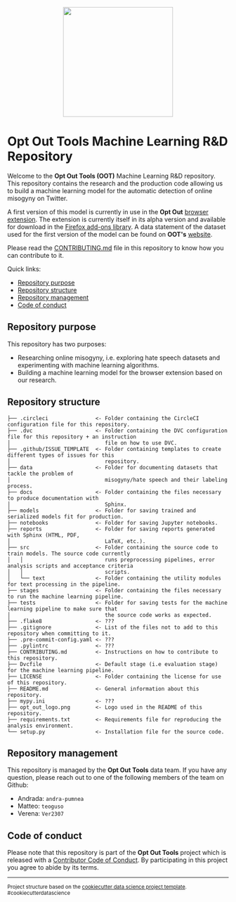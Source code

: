 <p align="center"> <img width="250" height="250" src="opt_out_logo.png"> </p>

# Opt Out Tools Machine Learning R&D Repository

Welcome to the **Opt Out Tools (OOT)** Machine Learning R&D repository. This
repository contains the research and the production code allowing us to build a
machine learning model for the automatic detection of online misogyny on Twitter.

A first version of this model is currently in use in the **Opt Out** [browser extension](https://github.com/opt-out-tools/opt-out).
The extension is currently itself in its alpha version and available for download
in the [Firefox add-ons library](https://addons.mozilla.org/en-US/firefox/addon/opt-out-tools/).
A data statement of the dataset used for the first version of the model can be found
on **OOT's** [website](https://www.optoutools.com/tech).

Please read the [CONTRIBUTING.md](./CONTRIBUTING.md) file in this repository to
know how you can contribute to it.

Quick links:

- [Repository purpose](#Repository-purpose)
- [Repository structure](#Repository-structure)
- [Repository management](#Repository-management)
- [Code of conduct](#Code-of-conduct)

## Repository purpose

This repository has two purposes:

- Researching online misogyny, i.e. exploring hate speech datasets and
experimenting with machine learning algorithms.
- Building a machine learning model for the browser extension based on our research.

## Repository structure

    ├── .circleci               <- Folder containing the CircleCI configuration file for this repository.
    ├── .dvc                    <- Folder containing the DVC configuration file for this repository + an instruction
    │                              file on how to use DVC.
    ├── .github/ISSUE_TEMPLATE  <- Folder containing templates to create different types of issues for this
    │                              repository.
    ├── data                    <- Folder for documenting datasets that tackle the problem of
    │                              misogyny/hate speech and their labeling process.
    ├── docs                    <- Folder containing the files necessary to produce documentation with
    │                              Sphinx.
    ├── models                  <- Folder for saving trained and serialized models fit for production.
    ├── notebooks               <- Folder for saving Jupyter notebooks.
    ├── reports                 <- Folder for saving reports generated with Sphinx (HTML, PDF,
    │                              LaTeX, etc.).
    ├── src                     <- Folder containing the source code to train models. The source code currently
    │   │                          runs preprocessing pipelines, error analysis scripts and acceptance criteria
    │   │                          scripts.
    │   └── text                <- Folder containing the utility modules for text processing in the pipeline.
    ├── stages                  <- Folder containing the files necessary to run the machine learning pipeline.
    ├── tests                   <- Folder for saving tests for the machine learning pipeline to make sure that
    │                              the source code works as expected.
    ├── .flake8                 <- ???
    ├── .gitignore              <- List of the files not to add to this repository when committing to it.
    ├── .pre-commit-config.yaml <- ???
    ├── .pylintrc               <- ???
    ├── CONTRIBUTING.md         <- Instructions on how to contribute to this repository.
    ├── Dvcfile                 <- Default stage (i.e evaluation stage) for the machine learning pipeline.
    ├── LICENSE                 <- Folder containing the license for use of this repository.
    ├── README.md               <- General information about this repository.
    ├── mypy.ini                <- ???
    ├── opt_out_logo.png        <- Logo used in the README of this repository.
    ├── requirements.txt        <- Requirements file for reproducing the analysis environment.
    └── setup.py                <- Installation file for the source code.

## Repository management

This repository is managed by the **Opt Out Tools** data team. If you have any question,
please reach out to one of the following members of the team on Github:

- Andrada: `andra-pumnea`
- Matteo: `teoguso`
- Verena: `Ver2307`

## Code of conduct

Please note that this repository is part of the **Opt Out Tools** project which is released with a
[Contributor Code of Conduct](https://github.com/malteserteresa/opt-out/blob/master/CODE_OF_CONDUCT.md).
By participating in this project you agree to abide by its terms.

--------

<p><small>Project structure based on the <a target="_blank" href="https://drivendata.github.io/cookiecutter-data-science/">cookiecutter data science project template</a>. #cookiecutterdatascience</small></p>
